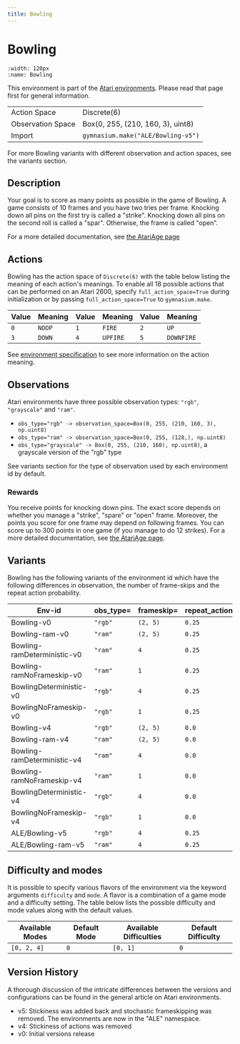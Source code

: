 ```yaml
---
title: Bowling
---
```


# Bowling

```{figure} ../_static/videos/environments/bowling.gif
:width: 120px
:name: Bowling
```

This environment is part of the <a href='..'>Atari environments</a>. Please read that page first for general information.

|   |   |
|---|---|
| Action Space | Discrete(6) |
| Observation Space | Box(0, 255, (210, 160, 3), uint8) |
| Import | `gymnasium.make("ALE/Bowling-v5")` |

For more Bowling variants with different observation and action spaces, see the variants section.

## Description

Your goal is to score as many points as possible in the game of Bowling. A game consists of 10 frames and you have two tries per frame. Knocking down all pins on the first try is called a "strike". Knocking down all pins on the second roll is called a "spar". Otherwise, the frame is called "open".

For a more detailed documentation, see [the AtariAge page](https://atariage.com/manual_html_page.php?SoftwareID=879)

## Actions

Bowling has the action space of `Discrete(6)` with the table below listing the meaning of each action's meanings.
To enable all 18 possible actions that can be performed on an Atari 2600, specify `full_action_space=True` during
initialization or by passing `full_action_space=True` to `gymnasium.make`.

| Value   | Meaning   | Value   | Meaning   | Value   | Meaning    |
|---------|-----------|---------|-----------|---------|------------|
| `0`     | `NOOP`    | `1`     | `FIRE`    | `2`     | `UP`       |
| `3`     | `DOWN`    | `4`     | `UPFIRE`  | `5`     | `DOWNFIRE` |

See [environment specification](../env-spec) to see more information on the action meaning.

## Observations

Atari environments have three possible observation types: `"rgb"`, `"grayscale"` and `"ram"`.

- `obs_type="rgb" -> observation_space=Box(0, 255, (210, 160, 3), np.uint8)`
- `obs_type="ram" -> observation_space=Box(0, 255, (128,), np.uint8)`
- `obs_type="grayscale" -> Box(0, 255, (210, 160), np.uint8)`, a grayscale version of the "rgb" type

See variants section for the type of observation used by each environment id by default.

### Rewards

You receive points for knocking down pins. The exact score depends on whether you manage a "strike", "spare" or "open"
frame. Moreover, the points you score for one frame may depend on following frames.
You can score up to 300 points in one game (if you manage to do 12 strikes).
For a more detailed documentation, see [the AtariAge page](https://atariage.com/manual_html_page.php?SoftwareID=879).

## Variants

Bowling has the following variants of the environment id which have the following differences in observation,
the number of frame-skips and the repeat action probability.

| Env-id                      | obs_type=   | frameskip=   | repeat_action_probability=   |
|-----------------------------|-------------|--------------|------------------------------|
| Bowling-v0                  | `"rgb"`     | `(2, 5)`     | `0.25`                       |
| Bowling-ram-v0              | `"ram"`     | `(2, 5)`     | `0.25`                       |
| Bowling-ramDeterministic-v0 | `"ram"`     | `4`          | `0.25`                       |
| Bowling-ramNoFrameskip-v0   | `"ram"`     | `1`          | `0.25`                       |
| BowlingDeterministic-v0     | `"rgb"`     | `4`          | `0.25`                       |
| BowlingNoFrameskip-v0       | `"rgb"`     | `1`          | `0.25`                       |
| Bowling-v4                  | `"rgb"`     | `(2, 5)`     | `0.0`                        |
| Bowling-ram-v4              | `"ram"`     | `(2, 5)`     | `0.0`                        |
| Bowling-ramDeterministic-v4 | `"ram"`     | `4`          | `0.0`                        |
| Bowling-ramNoFrameskip-v4   | `"ram"`     | `1`          | `0.0`                        |
| BowlingDeterministic-v4     | `"rgb"`     | `4`          | `0.0`                        |
| BowlingNoFrameskip-v4       | `"rgb"`     | `1`          | `0.0`                        |
| ALE/Bowling-v5              | `"rgb"`     | `4`          | `0.25`                       |
| ALE/Bowling-ram-v5          | `"ram"`     | `4`          | `0.25`                       |

## Difficulty and modes

It is possible to specify various flavors of the environment via the keyword arguments `difficulty` and `mode`.
A flavor is a combination of a game mode and a difficulty setting. The table below lists the possible difficulty and mode values
along with the default values.

| Available Modes   | Default Mode   | Available Difficulties   | Default Difficulty   |
|-------------------|----------------|--------------------------|----------------------|
| `[0, 2, 4]`       | `0`            | `[0, 1]`                 | `0`                  |

## Version History

A thorough discussion of the intricate differences between the versions and configurations can be found in the general article on Atari environments.

* v5: Stickiness was added back and stochastic frameskipping was removed. The environments are now in the "ALE" namespace.
* v4: Stickiness of actions was removed
* v0: Initial versions release
